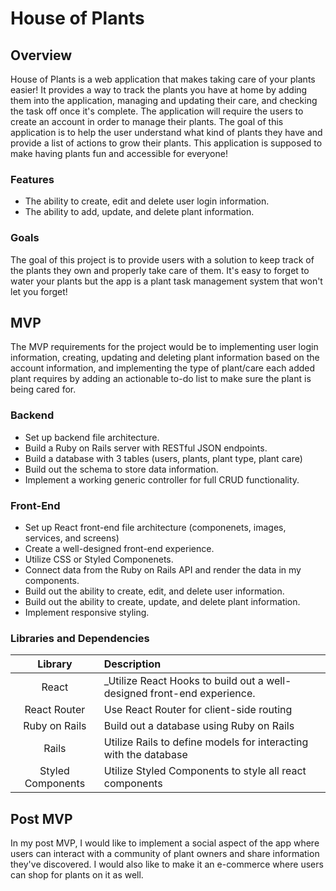 # House of Plants

## Overview

House of Plants is a web application that makes taking care of your plants
easier! It provides a way to track the plants you have at home by adding them
into the application, managing and updating their care, and checking the task
off once it's complete. The application will require the users to create an
account in order to manage their plants. The goal of this application is to help
the user understand what kind of plants they have and provide a list of actions
to grow their plants. This application is supposed to make having plants fun and
accessible for everyone!

### Features

- The ability to create, edit and delete user login information.
- The ability to add, update, and delete plant information.

### Goals

The goal of this project is to provide users with a solution to keep track of
the plants they own and properly take care of them. It's easy to forget to water
your plants but the app is a plant task management system that won't let you
forget!

## MVP

The MVP requirements for the project would be to implementing user login
information, creating, updating and deleting plant information based on the
account information, and implementing the type of plant/care each added plant
requires by adding an actionable to-do list to make sure the plant is being
cared for.

### Backend

- Set up backend file architecture.
- Build a Ruby on Rails server with RESTful JSON endpoints.
- Build a database with 3 tables (users, plants, plant type, plant care)
- Build out the schema to store data information.
- Implement a working generic controller for full CRUD functionality.

### Front-End

- Set up React front-end file architecture (componenets, images, services, and
  screens)
- Create a well-designed front-end experience.
- Utilize CSS or Styled Componenets.
- Connect data from the Ruby on Rails API and render the data in my components.
- Build out the ability to create, edit, and delete user information.
- Build out the ability to create, update, and delete plant information.
- Implement responsive styling.

### Libraries and Dependencies

|      Library      | Description                                                              |
| :---------------: | :----------------------------------------------------------------------- |
|       React       | \_Utilize React Hooks to build out a well-designed front-end experience. |
|   React Router    | Use React Router for client-side routing                                 |
|   Ruby on Rails   | Build out a database using Ruby on Rails                                 |
|       Rails       | Utilize Rails to define models for interacting with the database         |
| Styled Components | Utilize Styled Components to style all react components                  |

## Post MVP

In my post MVP, I would like to implement a social aspect of the app where users
can interact with a community of plant owners and share information they've
discovered. I would also like to make it an e-commerce where users can shop for
plants on it as well.
